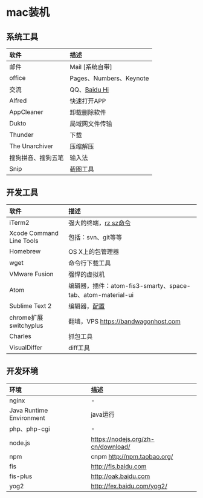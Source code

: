 # mac装机

## 系统工具

| 软件 | 描述 |
| :-- | :-- |
| 邮件 | Mail [系统自带] |
| office | Pages、Numbers、Keynote |
| 交流 | QQ、[Baidu Hi](http://i.im.baidu.com) |
| Alfred | 快速打开APP |
| AppCleaner | 卸载删除软件 |
| Dukto | 局域网文件传输 |
| Thunder | 下载 |
| The Unarchiver | 压缩解压 |
| 搜狗拼音、搜狗五笔 | 输入法 |
| Snip | 截图工具 |

## 开发工具

| 软件 | 描述 |
| :-- | :-- |
| iTerm2 | 强大的终端，[rz sz命令](http://www.tuicool.com/articles/IB7bUjJ) |
| Xcode Command Line Tools | 包括：svn、git等等 |
| Homebrew | OS X上的包管理器 |
| wget | 命令行下载工具 |
| VMware Fusion | 强悍的虚拟机 |
| Atom | 编辑器，插件：atom-fis3-smarty、space-tab、atom-material-ui |
| Sublime Text 2 | 编辑器，[配置](http://www.kuqin.com/shuoit/20141126/343483.html) |
| chrome扩展 switchyplus | 翻墙，VPS https://bandwagonhost.com |
| Charles | 抓包工具 |
| VisualDiffer | diff工具 |

## 开发环境

| 环境 | 描述 |
| :-- | :-- |
| nginx | - |
| Java Runtime Environment | java运行 |
| php、php-cgi | - |
| node.js | https://nodejs.org/zh-cn/download/ |
| npm | cnpm http://npm.taobao.org/ |
| fis | http://fis.baidu.com |
| fis-plus | http://oak.baidu.com |
| yog2 | http://fex.baidu.com/yog2/ |
